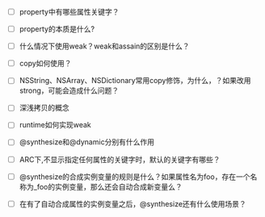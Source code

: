 - [ ] property中有哪些属性关键字？
- [ ] property的本质是什么?
- [ ] 什么情况下使用weak？weak和assain的区别是什么？
- [ ] copy如何使用？
- [ ] NSString、NSArray、NSDictionary常用copy修饰，为什么，？如果改用strong，可能会造成什么问题？
- [ ] 深浅拷贝的概念
- [ ] runtime如何实现weak
- [ ] @synthesize和@dynamic分别有什么作用
- [ ] ARC下,不显示指定任何属性的关键字时，默认的关键字有哪些？
- [ ] @synthesize的合成实例变量的规则是什么？如果属性名为foo，存在一个名称为_foo的实例变量，那么还会自动合成新变量么？
- [ ] 在有了自动合成属性的实例变量之后，@synthesize还有什么使用场景？


